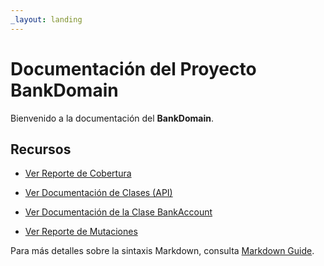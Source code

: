 ```yaml
---
_layout: landing
---
```


# Documentación del Proyecto BankDomain

Bienvenido a la documentación del **BankDomain**.

## Recursos

- [Ver Reporte de Cobertura](./coverage/index.htm)

- [Ver Documentación de Clases (API)](./api/Bank.Domain.html)

- [Ver Documentación de la Clase BankAccount](./api/Bank.Domain.BankAccount.html)

- [Ver Reporte de Mutaciones](./mutacion/index.html)

Para más detalles sobre la sintaxis Markdown, consulta [Markdown Guide](http://daringfireball.net/projects/markdown/).